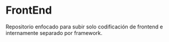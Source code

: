 # FrontEnd
Repositorio enfocado para subir solo codificación de frontend e internamente separado por framework.
